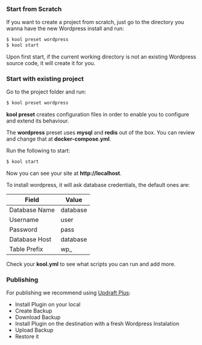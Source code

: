 ### Start from Scratch

If you want to create a project from scratch, just go to the directory you wanna have the new Wordpress install and run:

```bash
$ kool preset wordpress
$ kool start
```

Upon first start, if the current working directory is not an existing Wordpress source code, it will create it for you.

### Start with existing project

Go to the project folder and run:

```bash
$ kool preset wordpress
```

**kool preset** creates configuration files in order to enable you to configure and extend its behaviour.

The **wordpress** preset uses **mysql** and **redis** out of the box. You can review and change that at **docker-compose.yml**.

Run the following to start:

```bash
$ kool start
```

Now you can see your site at **http://localhost**.

To install wordpress, it will ask database credentials, the default ones are:

| Field         | Value    |
|---------------|----------|
| Database Name | database |
| Username      | user     |
| Password      | pass     |
| Database Host | database |
| Table Prefix  | wp_      |

Check your **kool.yml** to see what scripts you can run and add more.

### Publishing

For publishing we recommend using [Updraft Plus](https://wordpress.org/plugins/updraftplus):

* Install Plugin on your local
* Create Backup
* Download Backup
* Install Plugin on the destination with a fresh Wordpress Instalation
* Upload Backup
* Restore it
